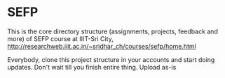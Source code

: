 # SEFP
This is the core directory structure (assignments, projects, feedback and more) of SEFP course at IIIT-Sri City, http://researchweb.iiit.ac.in/~sridhar_ch/courses/sefp/home.html

Everybody, clone this project structure in your accounts and start doing updates. 
Don't wait till you finish entire thing. Upload as-is
